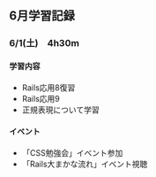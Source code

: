 ## 6月学習記録

### 6/1(土)　4h30m
#### 学習内容
- Rails応用8復習
- Rails応用9
- 正規表現について学習
#### イベント
- 「CSS勉強会」イベント参加
- 「Rails大まかな流れ」イベント視聴 
